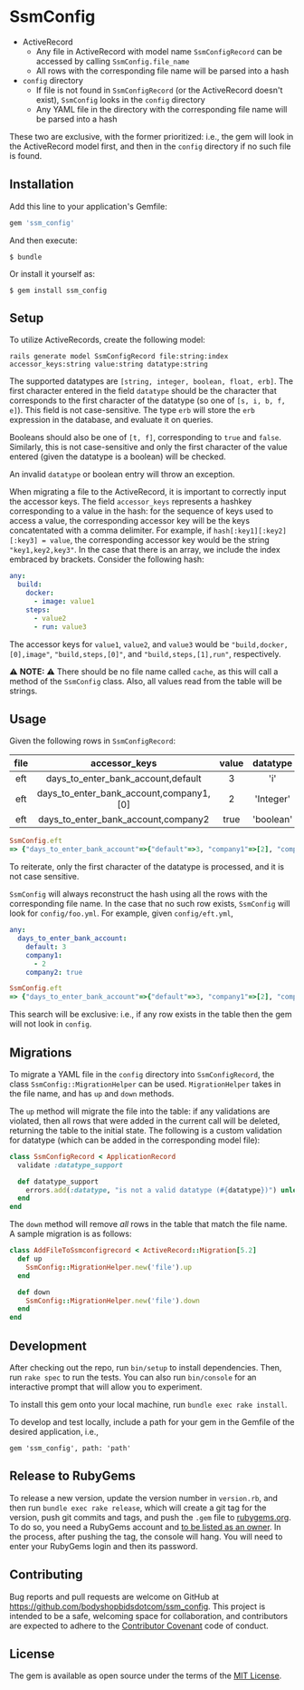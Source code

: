# SsmConfig

* ActiveRecord
  - Any file in ActiveRecord with model name `SsmConfigRecord` can be accessed by calling `SsmConfig.file_name`
  - All rows with the corresponding file name will be parsed into a hash
* `config` directory 
  - If file is not found in `SsmConfigRecord` (or the ActiveRecord doesn't exist), `SsmConfig` looks in the `config` directory
  - Any YAML file in the directory with the corresponding file name will be parsed into a hash

These two are exclusive, with the former prioritized: i.e., the gem will look in the ActiveRecord model first, and then in the `config` directory if no such file is found.
## Installation

Add this line to your application's Gemfile:

```ruby
gem 'ssm_config'
```

And then execute:

    $ bundle

Or install it yourself as:

    $ gem install ssm_config

## Setup

To utilize ActiveRecords, create the following model:
```
rails generate model SsmConfigRecord file:string:index accessor_keys:string value:string datatype:string
```

The supported datatypes are `[string, integer, boolean, float, erb]`. The first character entered in the field `datatype` should be the character that corresponds to the first character of the datatype (so one of `[s, i, b, f, e]`). This field is not case-sensitive. The type `erb` will store the `erb` expression in the database, and evaluate it on queries. 

Booleans should also be one of `[t, f]`, corresponding to `true` and `false`. Similarly, this is not case-sensitive and only the first character of the value entered (given the datatype is a boolean) will be checked.

An invalid `datatype` or boolean entry will throw an exception.

When migrating a file to the ActiveRecord, it is important to correctly input the accessor keys. The field `accessor_keys` represents a hashkey corresponding to a value in the hash: for the sequence of keys used to access a value, the corresponding accessor key will be the keys concatentated with a comma delimiter. For example, if `hash[:key1][:key2][:key3] = value`, the corresponding accessor key would be the string `"key1,key2,key3"`. In the case that there is an array, we include the index embraced by brackets. Consider the following hash:

```yml
any:
  build:
    docker:
      - image: value1
    steps:
      - value2
      - run: value3
```
The accessor keys for `value1`, `value2`, and `value3` would be `"build,docker,[0],image"`, `"build,steps,[0]"`, and `"build,steps,[1],run"`, respectively.

⚠️ **NOTE:** ⚠️ There should be no file name called `cache`, as this will call a method of the `SsmConfig` class. Also, all values read from the table will be strings.
## Usage

Given the following rows in `SsmConfigRecord`:

| file | accessor_keys | value | datatype |
| :---: | :------------: | :---: | :---: |
| eft | days_to_enter_bank_account,default | 3 | 'i' |
| eft | days_to_enter_bank_account,company1,[0] | 2 | 'Integer'
| eft | days_to_enter_bank_account,company2 | true| 'boolean'

```ruby
SsmConfig.eft
=> {"days_to_enter_bank_account"=>{"default"=>3, "company1"=>[2], "company2"=>true}}
```
To reiterate, only the first character of the datatype is processed, and it is not case sensitive.

`SsmConfig` will always reconstruct the hash using all the rows with the corresponding file name. In the case that no such row exists, `SsmConfig` will look for `config/foo.yml`. For example, given `config/eft.yml`,

```yml
any:
  days_to_enter_bank_account:
    default: 3
    company1:
      - 2
    company2: true
```
```ruby
SsmConfig.eft
=> {"days_to_enter_bank_account"=>{"default"=>3, "company1"=>[2], "company2"=>true}}
```
This search will be exclusive: i.e., if any row exists in the table then the gem will not look in `config`.

## Migrations

To migrate a YAML file in the `config` directory into `SsmConfigRecord`, the class `SsmConfig::MigrationHelper` can be used. `MigrationHelper` takes in the file name, and has `up` and `down` methods.

The `up` method will migrate the file into the table: if any validations are violated, then all rows that were added in the current call will be deleted, returning the table to the initial state. The following is a custom validation for datatype (which can be added in the corresponding model file):

```ruby
class SsmConfigRecord < ApplicationRecord
  validate :datatype_support

  def datatype_support
    errors.add(:datatype, "is not a valid datatype (#{datatype})") unless SsmConfig::SsmStorage::Db::VALID_DATATYPES.include? datatype.downcase[0]
  end
end
```


The `down` method will remove _all_ rows in the table that match the file name. A sample migration is as follows:

```ruby
class AddFileToSsmconfigrecord < ActiveRecord::Migration[5.2]
  def up
    SsmConfig::MigrationHelper.new('file').up
  end

  def down
    SsmConfig::MigrationHelper.new('file').down
  end
end
```

## Development

After checking out the repo, run `bin/setup` to install dependencies. Then, run `rake spec` to run the tests. You can also run `bin/console` for an interactive prompt that will allow you to experiment.

To install this gem onto your local machine, run `bundle exec rake install`.

To develop and test locally, include a path for your gem in the Gemfile of the desired application, i.e.,
```
gem 'ssm_config', path: 'path'
```

## Release to RubyGems

To release a new version, update the version number in `version.rb`, and then run `bundle exec rake release`, which will create a git tag for the version, push git commits and tags, and push the `.gem` file to [rubygems.org](https://rubygems.org).
To do so, you need a RubyGems account and [to be listed as an owner](https://rubygems.org/gems/ssm_config/owners).
In the process, after pushing the tag, the console will hang. You will need to enter your RubyGems login and then its password.

## Contributing

Bug reports and pull requests are welcome on GitHub at https://github.com/bodyshopbidsdotcom/ssm_config. This project is intended to be a safe, welcoming space for collaboration, and contributors are expected to adhere to the [Contributor Covenant](http://contributor-covenant.org) code of conduct.


## License

The gem is available as open source under the terms of the [MIT License](http://opensource.org/licenses/MIT).

